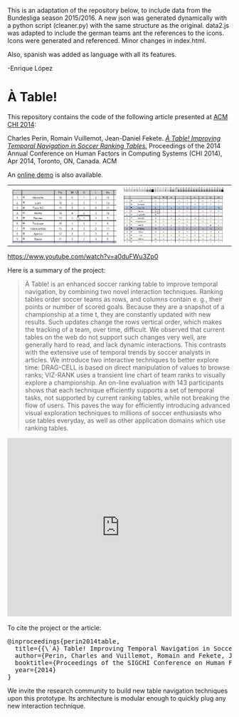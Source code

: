 This is an adaptation of the repository below, to include data from the Bundesliga season 2015/2016. A new json was generated dynamically with a python script (cleaner.py) with the same structure as the original. data2.js was adapted to include the german teams ant the references to the icons. Icons were generated and referenced. Minor changes in index.html.

Also, spanish was added as language with all its features.

-Enrique López

À Table!
======

This repository contains the code of the following article presented at [ACM CHI 2014](http://chi2014.acm.org):

Charles Perin, Romain Vuillemot, Jean-Daniel Fekete. [*À Table! Improving Temporal Navigation in Soccer Ranking Tables.*](http://hal.inria.fr/docs/00/92/98/44/PDF/atable.pdf) Proceedings of the 2014 Annual Conference on Human Factors in Computing Systems (CHI 2014), Apr 2014, Toronto, ON, Canada. ACM

An [online demo](http://charles.perin.free.fr/atable/) is also available. 

<table><tr><td><img src="img/tips/3.gif" width=400/></td><td><img src="img/tips/4.gif" width=400/></td></tr></table>

https://www.youtube.com/watch?v=a0duFWu3Zp0

Here is a summary of the project:

> À Table! is an enhanced soccer ranking table to improve temporal navigation, by combining two novel interaction techniques. Ranking tables order soccer teams as rows, and columns contain e. g., their points or number of scored goals. Because they are a snapshot of a championship at a time t, they are constantly updated with new results. Such updates change the rows vertical order, which makes the tracking of a team, over time, difficult. We observed that current tables on the web do not support such changes very well, are generally hard to read, and lack dynamic interactions. This contrasts with the extensive use of temporal trends by soccer analysts in articles. We introduce two interactive techniques to better explore time: DRAG-CELL is based on direct manipulation of values to browse ranks; VIZ-RANK uses a transient line chart of team ranks to visually explore a championship. An on-line evaluation with 143 participants shows that each technique efficiently supports a set of temporal tasks, not supported by current ranking tables, while not breaking the flow of users. This paves the way for efficiently introducing advanced visual exploration techniques to millions of soccer enthusiasts who use tables everyday, as well as other application domains which use ranking tables.

<iframe width="100%" height="400" src="http://www.youtube.com/embed/a0duFWu3Zp0?feature=oembed" frameborder="0" allowfullscreen></iframe>


To cite the project or the article:
<pre>
@inproceedings{perin2014table,
  title={{\`A} Table! Improving Temporal Navigation in Soccer Ranking Tables},
  author={Perin, Charles and Vuillemot, Romain and Fekete, Jean-Daniel and others},
  booktitle={Proceedings of the SIGCHI Conference on Human Factors in Computing Systems (CHI'14)},
  year={2014}
}
</pre>

We invite the research community to build new table navigation techniques upon this prototype. Its architecture is modular enough to quickly plug any new interaction technique.
